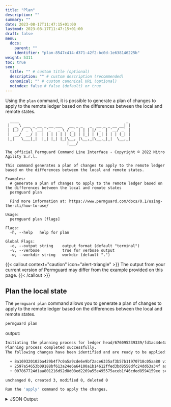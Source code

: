 ```yaml
---
title: "Plan"
description: ""
summary: ""
date: 2023-08-17T11:47:15+01:00
lastmod: 2023-08-17T11:47:15+01:00
draft: false
menu:
  docs:
    parent: ""
    identifier: "plan-8547c414-d371-42f2-bc0d-1e638146225b"
weight: 5311
toc: true
seo:
  title: "" # custom title (optional)
  description: "" # custom description (recommended)
  canonical: "" # custom canonical URL (optional)
  noindex: false # false (default) or true
---
```

Using the `plan` command, it is possible to  generate a plan of changes to apply to the remote ledger based on the differences between the local and remote states.

```text
  ____                                               _
 |  _ \ ___ _ __ _ __ ___   __ _ _   _  __ _ _ __ __| |
 | |_) / _ \ '__| '_ ` _ \ / _` | | | |/ _` | '__/ _` |
 |  __/  __/ |  | | | | | | (_| | |_| | (_| | | | (_| |
 |_|   \___|_|  |_| |_| |_|\__, |\__,_|\__,_|_|  \__,_|
                           |___/

The official Permguard Command Line Interface - Copyright © 2022 Nitro Agility S.r.l.

This command generates a plan of changes to apply to the remote ledger based on the differences between the local and remote states.

Examples:
  # generate a plan of changes to apply to the remote ledger based on the differences between the local and remote states
  permguard plan

  Find more information at: https://www.permguard.com/docs/0.1/using-the-cli/how-to-use/

Usage:
  permguard plan [flags]

Flags:
  -h, --help   help for plan

Global Flags:
  -o, --output string    output format (default "terminal")
  -v, --verbose          true for verbose output
  -w, --workdir string   workdir (default ".")
```

{{< callout context="caution" icon="alert-triangle" >}}
The output from your current version of Permguard may differ from the example provided on this page.
{{< /callout >}}

## Plan the local state

The `permguard plan` command allows you to generate a plan of changes to apply to the remote ledger based on the differences between the local and remote states.

```bash
permguard plan
```

output:

```bash
Initiating the planning process for ledger head/676095239339/fd1ac44e4afa4fc4beec622494d3175a.
Planning process completed successfully.
The following changes have been identified and are ready to be applied:

  + 8a169320102ba429b4f7c0a5a9cde6e9bf2ace6335af3b57b11970718c05aa80 view-branch-inventory-auditor
  + 2597a54653b09188bf613a24e6a64100a1b14612ffed3bd8558dfc24dd63a34f assign-role-branch
  + 007867724d1aa801216d92d8d08ed2269a55e495575aceb1f46cded8594159ee schema

unchanged 0, created 3, modified 0, deleted 0

Run the 'apply' command to apply the changes.
```

<details>
  <summary>
    JSON Output
  </summary>

```bash
permguard plan --output json
```

output:

```json
{
  "plan": {
    "create": [
      {
        "oname": "view-branch-inventory-auditor",
        "otype": "blob",
        "oid": "8a169320102ba429b4f7c0a5a9cde6e9bf2ace6335af3b57b11970718c05aa80",
        "codeid": "view-branch-inventory-auditor",
        "codetype": "policy",
        "language": "cedar-json",
        "languagetype": "policy",
        "languageversion": "*",
        "state": "create"
      },
      {
        "oname": "assign-role-branch",
        "otype": "blob",
        "oid": "2597a54653b09188bf613a24e6a64100a1b14612ffed3bd8558dfc24dd63a34f",
        "codeid": "assign-role-branch",
        "codetype": "policy",
        "language": "cedar-json",
        "languagetype": "policy",
        "languageversion": "*",
        "state": "create"
      },
      {
        "oname": "schema",
        "otype": "blob",
        "oid": "007867724d1aa801216d92d8d08ed2269a55e495575aceb1f46cded8594159ee",
        "codeid": "schema",
        "codetype": "schema",
        "language": "cedar-json",
        "languagetype": "schema",
        "languageversion": "*",
        "state": "create"
      }
    ],
    "delete": [],
    "modify": [],
    "unchanged": []
  }
}
```

</details>
